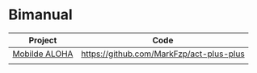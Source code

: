 # Bimanual

| Project                                         | Code                                     |
| ----------------------------------------------- | ---------------------------------------- |
| [Mobilde ALOHA](https://mobile-aloha.github.io) | https://github.com/MarkFzp/act-plus-plus |
|                                                 |                                          |

